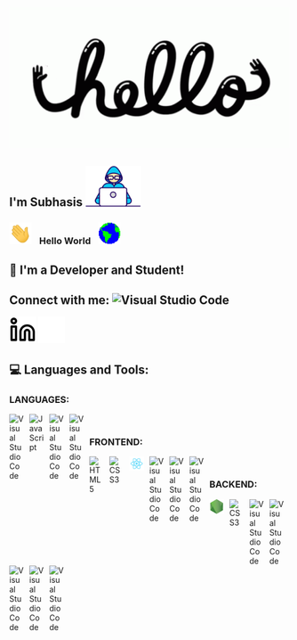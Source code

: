 <img alt="Hello" width="600px" src="./img/hello.gif" />

## I'm Subhasis <img alt="Visual Studio Code" width="100px" src="./img/Developer.gif" style="padding-right:10px;" />

### <img alt="Visual Studio Code" width="40px" src="./img/Hi.gif" style="padding-right:10px;" /> Hello World <img alt="Visual Studio Code" width="40px" src="./img/Earth.gif" style="padding-left:10px;" />

## 🚀 I'm a Developer and Student! 

## Connect with me: <img alt="Visual Studio Code" width="80px" src="https://github.com/TheDudeThatCode/TheDudeThatCode/blob/master/Assets/Handshake.gif" style="padding-right:10px;" />

[![website](./img/linkedin-light.svg)](https://www.linkedin.com/in/subhasis4502#gh-light-mode-only)
[![website](./img/linkedin-dark.svg)](https://www.linkedin.com/in/subhasis4502#gh-dark-mode-only)

## 💻 Languages and Tools:

### LANGUAGES: 
<img align="left" alt="Visual Studio Code" width="26px" src="https://camo.githubusercontent.com/8b0f0b8f671da1059e3ed733c5b6c743b62550429f1e56d6cfab649fae09c5ed/68747470733a2f2f696d672e69636f6e73382e636f6d2f636f6c6f722f3132382f3030303030302f6a6176612d636f666665652d6375702d6c6f676f2e706e67" style="padding-right:10px;" />
<img align="left" alt="JavaScript" width="26px" src="https://cdn.jsdelivr.net/gh/devicons/devicon/icons/javascript/javascript-original.svg" style="padding-right:10px;" />
<img align="left" alt="Visual Studio Code" width="26px" src="https://camo.githubusercontent.com/fdec70c1841fa8c190f77570eb1ccfabd64fe3bdcf38c0ae83b3c03bc575fdd9/68747470733a2f2f696d672e69636f6e73382e636f6d2f636f6c6f722f39362f3030303030302f632d706c75732d706c75732d6c6f676f2e706e67" style="padding-right:10px;" />
<img align="left" alt="Visual Studio Code" width="26px" src="https://camo.githubusercontent.com/82353487c3822f61f5f8e1bd4a97a2903d5ba300b59918baa32f1b730f5e79e9/68747470733a2f2f696d672e69636f6e73382e636f6d2f636f6c6f722f39362f3030303030302f632d70726f6772616d6d696e672e706e67" style="padding-right:10px;" />
</br>

### FRONTEND: 
<img align="left" alt="HTML5" width="26px" src="https://cdn.jsdelivr.net/gh/devicons/devicon/icons/html5/html5-original.svg" style="padding-right:10px;" />
<img align="left" alt="CSS3" width="26px" src="https://cdn.jsdelivr.net/gh/devicons/devicon/icons/css3/css3-original.svg" style="padding-right:10px;" />
<img align="left" alt="Visual Studio Code" width="26px" src="https://raw.githubusercontent.com/github/explore/80688e429a7d4ef2fca1e82350fe8e3517d3494d/topics/react/react.png" style="padding-right:10px;" />
<img align="left" alt="Visual Studio Code" width="26px" src="https://camo.githubusercontent.com/26d38bc5101b75b6af3ce35d492625dacf7f0e1287f9cffc370a499ed23b94bc/68747470733a2f2f696d672e69636f6e73382e636f6d2f636f6c6f722f39362f3030303030302f626f6f7473747261702e706e67" style="padding-right:10px;" />
<img align="left" alt="Visual Studio Code" width="26px" src="https://camo.githubusercontent.com/6365f19277adc0bbcb50fa360c4d1312973b11c9a49c24bac7360ff0aea55a46/68747470733a2f2f696d672e69636f6e73382e636f6d2f636f6c6f722f34382f3030303030302f6d6174657269616c2d75692e706e67" style="padding-right:10px;" />
<img align="left" alt="Visual Studio Code" width="26px" src="https://camo.githubusercontent.com/d3d1874579d4c426185cc3f0b5819d05cad0e3cb0d62ce2b182daea2abab84b3/68747470733a2f2f696d672e69636f6e73382e636f6d2f636f6c6f722f34382f3030303030302f72656475782e706e67" style="padding-right:10px;" />
</br>

### BACKEND: 
<img align="left" alt="HTML5" width="26px" src="https://raw.githubusercontent.com/github/explore/80688e429a7d4ef2fca1e82350fe8e3517d3494d/topics/nodejs/nodejs.png" style="padding-right:10px;" />
<img align="left" alt="CSS3" width="26px" src="https://camo.githubusercontent.com/cc17c40cd9389b8922d36eeae6325c7e773d78fcb2583712b8474d3481604a22/68747470733a2f2f696d672e69636f6e73382e636f6d2f636f6c6f722f34382f3030303030302f6d6f6e676f64622e706e67" style="padding-right:10px;" />
<img align="left" alt="Visual Studio Code" width="26px" src="https://camo.githubusercontent.com/ca15623aa9e65e45789b5efa102a8abfa063360adb8d05bb9e048fe496c62850/68747470733a2f2f696d672e69636f6e73382e636f6d2f636f6c6f722f34382f3030303030302f6865726f6b752e706e67" style="padding-right:10px;" />
<img align="left" alt="Visual Studio Code" width="26px" src="https://camo.githubusercontent.com/7fdc08df2b599a58c20497810b270fdc06a8f343ce721fbe83de2fd2471b8729/68747470733a2f2f696d672e69636f6e73382e636f6d2f6e6f6c616e2f36342f6d7973716c2e706e67" style="padding-right:10px;" />
<img align="left" alt="Visual Studio Code" width="26px" src="https://camo.githubusercontent.com/ec9d3a192fffd29c8bb4ae7c066f8111e4593c0c315db48111d98ce4ab7277c9/68747470733a2f2f696d672e69636f6e73382e636f6d2f636f6c6f722f34382f3030303030302f676f6f676c652d66697265626173652d636f6e736f6c652e706e67" style="padding-right:10px;" />
<img align="left" alt="Visual Studio Code" width="26px" src="https://camo.githubusercontent.com/ba764960f9e7675596a03726bfde0df88b19b2ce95b5ef707c770e9da3e85f79/68747470733a2f2f696d672e69636f6e73382e636f6d2f636f6c6f722f34382f3030303030302f706f73746772656573716c2e706e67" style="padding-right:10px;" />
<img align="left" alt="Visual Studio Code" width="26px" src="https://camo.githubusercontent.com/9a56e139e40b3c70cf45eac9c51f4361c8b916435660f71f52b44430e38edff0/68747470733a2f2f696d672e69636f6e73382e636f6d2f6e6f6c616e2f39362f7068702e706e67" style="padding-right:10px;" />
<br />
<br />
